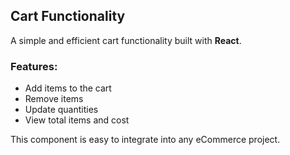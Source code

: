 ## Cart Functionality  

A simple and efficient cart functionality built with **React**.  

### Features:  
- Add items to the cart  
- Remove items  
- Update quantities  
- View total items and cost  

This component is easy to integrate into any eCommerce project.  

